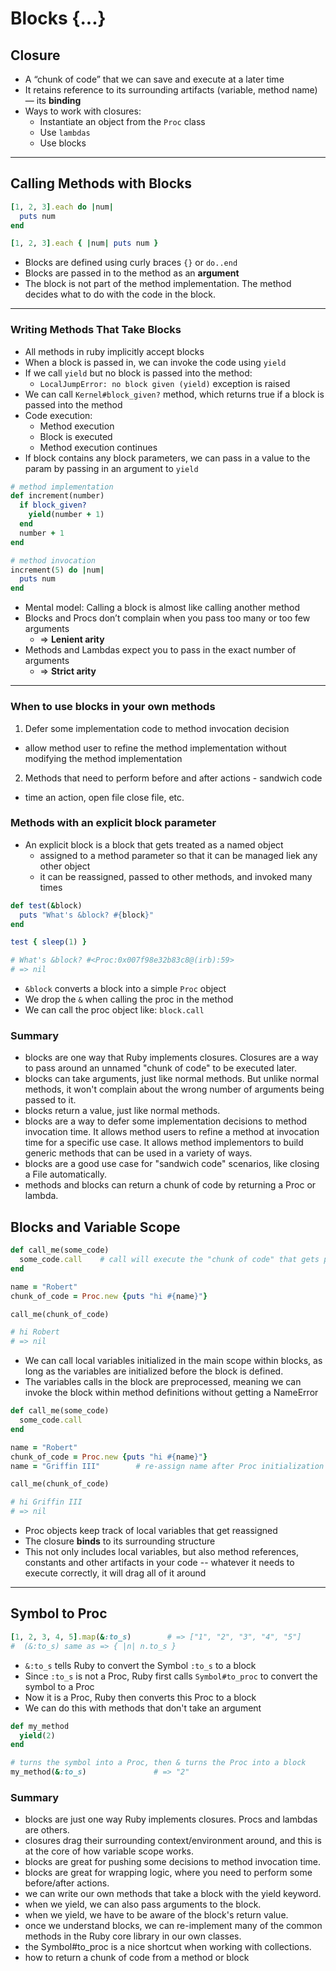# Blocks {...}

## Closure

- A “chunk of code” that we can save and execute at a later time
- It retains reference to its surrounding artifacts (variable, method name) — its **************binding**************
- Ways to work with closures:
    - Instantiate an object from the `Proc` class
    - Use `lambdas`
    - Use blocks
---

## Calling Methods with Blocks

```ruby
[1, 2, 3].each do |num|
  puts num
end

[1, 2, 3].each { |num| puts num }
```

- Blocks are defined using curly braces `{}` or `do..end`
- Blocks are passed in to the method as an ****************argument****************
- The block is not part of the method implementation. The method decides what to do with the code in the block.

---

### Writing Methods That Take Blocks

- All methods in ruby implicitly accept blocks
- When a block is passed in, we can invoke the code using `yield`
- If we call `yield` but no block is passed into the method:
    - `LocalJumpError: no block given (yield)` exception is raised
- We can call `Kernel#block_given?` method, which returns true if a block is passed into the method
- Code execution:
    - Method execution
    - Block is executed
    - Method execution continues
- If block contains any block parameters, we can pass in a value to the param by passing in an argument to `yield`

```ruby
# method implementation
def increment(number)
  if block_given?
    yield(number + 1)
  end
  number + 1
end

# method invocation
increment(5) do |num|
  puts num
end
```

- Mental model: Calling a block is almost like calling another method
- Blocks and Procs don’t complain when you pass too many or too few arguments
    - ⇒ **Lenient arity**
- Methods and Lambdas expect you to pass in the exact number of arguments
    - ⇒ **Strict arity**
---

### When to use blocks in your own methods

1. Defer some implementation code to method invocation decision
  - allow method user to refine the method implementation without modifying the method implementation
2. Methods that need to perform before and after actions - sandwich code
  - time an action, open file close file, etc.

### Methods with an explicit block parameter
- An explicit block is a block that gets treated as a named object
  - assigned to a method parameter so that it can be managed liek any other object
  - it can be reassigned, passed to other methods, and invoked many times

```ruby
def test(&block)
  puts "What's &block? #{block}"
end

test { sleep(1) }

# What's &block? #<Proc:0x007f98e32b83c8@(irb):59>
# => nil
```

- `&block` converts a block into a simple `Proc` object
- We drop the `&` when calling the proc in the method
- We can call the proc object like: `block.call`

### Summary

- blocks are one way that Ruby implements closures. Closures are a way to pass around an unnamed "chunk of code" to be executed later.
- blocks can take arguments, just like normal methods. But unlike normal methods, it won't complain about the wrong number of arguments being passed to it.
- blocks return a value, just like normal methods.
- blocks are a way to defer some implementation decisions to method invocation time. It allows method users to refine a method at invocation time for a specific use case. It allows method implementors to build generic methods that can be used in a variety of ways.
- blocks are a good use case for "sandwich code" scenarios, like closing a File automatically.
- methods and blocks can return a chunk of code by returning a Proc or lambda.

## Blocks and Variable Scope
```ruby
def call_me(some_code)
  some_code.call    # call will execute the "chunk of code" that gets passed in
end

name = "Robert"
chunk_of_code = Proc.new {puts "hi #{name}"}

call_me(chunk_of_code)

# hi Robert
# => nil
```

- We can call local variables initialized in the main scope within blocks, as long as the variables are initialized before the block is defined.
- The variables calls in the block are preprocessed, meaning we can invoke the block within method definitions without getting a NameError

```ruby
def call_me(some_code)
  some_code.call
end

name = "Robert"
chunk_of_code = Proc.new {puts "hi #{name}"}
name = "Griffin III"        # re-assign name after Proc initialization

call_me(chunk_of_code)

# hi Griffin III
# => nil
```

- Proc objects keep track of local variables that get reassigned
- The closure **binds** to its surrounding structure
- This not only includes local variables, but also method references, constants and other artifacts in your code -- whatever it needs to execute correctly, it will drag all of it around
---
## Symbol to Proc
```ruby
[1, 2, 3, 4, 5].map(&:to_s)        # => ["1", "2", "3", "4", "5"]
#  (&:to_s) same as => { |n| n.to_s }
```
- `&:to_s` tells Ruby to convert the Symbol `:to_s` to a block
- Since `:to_s` is not a Proc, Ruby first calls `Symbol#to_proc` to convert the symbol to a Proc
- Now it is a Proc, Ruby then converts this Proc to a block
- We can do this with methods that don't take an argument

```ruby
def my_method
  yield(2)
end

# turns the symbol into a Proc, then & turns the Proc into a block
my_method(&:to_s)               # => "2"
```

### Summary
- blocks are just one way Ruby implements closures. Procs and lambdas are others.
- closures drag their surrounding context/environment around, and this is at the core of how variable scope works.
- blocks are great for pushing some decisions to method invocation time.
- blocks are great for wrapping logic, where you need to perform some before/after actions.
- we can write our own methods that take a block with the yield keyword.
- when we yield, we can also pass arguments to the block.
- when we yield, we have to be aware of the block's return value.
- once we understand blocks, we can re-implement many of the common methods in the Ruby core library in our own classes.
- the Symbol#to_proc is a nice shortcut when working with collections.
- how to return a chunk of code from a method or block